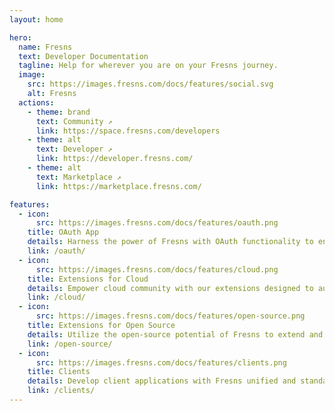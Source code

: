```yaml
---
layout: home

hero:
  name: Fresns
  text: Developer Documentation
  tagline: Help for wherever you are on your Fresns journey.
  image:
    src: https://images.fresns.com/docs/features/social.svg
    alt: Fresns
  actions:
    - theme: brand
      text: Community ↗
      link: https://space.fresns.com/developers
    - theme: alt
      text: Developer ↗
      link: https://developer.fresns.com/
    - theme: alt
      text: Marketplace ↗
      link: https://marketplace.fresns.com/

features:
  - icon: 
      src: https://images.fresns.com/docs/features/oauth.png
    title: OAuth App
    details: Harness the power of Fresns with OAuth functionality to enhance your applications. Enable Fresns account logins to streamline authentication and fortify cross-platform connectivity for users.
    link: /oauth/
  - icon: 
      src: https://images.fresns.com/docs/features/cloud.png
    title: Extensions for Cloud
    details: Empower cloud community with our extensions designed to augment cloud service capabilities. These tools provide a robust foundation for users to innovate and expand upon cloud functionalities.
    link: /cloud/
  - icon: 
      src: https://images.fresns.com/docs/features/open-source.png
    title: Extensions for Open Source
    details: Utilize the open-source potential of Fresns to extend and fortify its core capabilities. Our framework offers developer the flexibility to enhance the community experience and add personalized functionality.
    link: /open-source/
  - icon: 
      src: https://images.fresns.com/docs/features/clients.png
    title: Clients
    details: Develop client applications with Fresns unified and standardized APIs. Craft applications suited for various environments with a single development effort, ensuring compatibility and developer efficiency.
    link: /clients/
---
```

